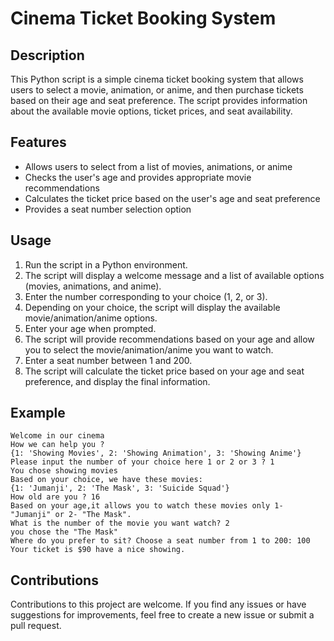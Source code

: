 # Cinema Ticket Booking System

## Description
This Python script is a simple cinema ticket booking system that allows users to select a movie, animation, or anime, and then purchase tickets based on their age and seat preference. The script provides information about the available movie options, ticket prices, and seat availability.

## Features
- Allows users to select from a list of movies, animations, or anime
- Checks the user's age and provides appropriate movie recommendations
- Calculates the ticket price based on the user's age and seat preference
- Provides a seat number selection option

## Usage
1. Run the script in a Python environment.
2. The script will display a welcome message and a list of available options (movies, animations, and anime).
3. Enter the number corresponding to your choice (1, 2, or 3).
4. Depending on your choice, the script will display the available movie/animation/anime options.
5. Enter your age when prompted.
6. The script will provide recommendations based on your age and allow you to select the movie/animation/anime you want to watch.
7. Enter a seat number between 1 and 200.
8. The script will calculate the ticket price based on your age and seat preference, and display the final information.

## Example
```
Welcome in our cinema
How we can help you ?
{1: 'Showing Movies', 2: 'Showing Animation', 3: 'Showing Anime'}
Please input the number of your choice here 1 or 2 or 3 ? 1
You chose showing movies
Based on your choice, we have these movies:
{1: 'Jumanji', 2: 'The Mask', 3: 'Suicide Squad'}
How old are you ? 16
Based on your age,it allows you to watch these movies only 1- "Jumanji" or 2- "The Mask".
What is the number of the movie you want watch? 2
you chose the "The Mask"
Where do you prefer to sit? Choose a seat number from 1 to 200: 100
Your ticket is $90 have a nice showing.
```

## Contributions
Contributions to this project are welcome. If you find any issues or have suggestions for improvements, feel free to create a new issue or submit a pull request.

